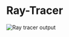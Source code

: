 # Ray-Tracer
![Ray tracer output](https://user-images.githubusercontent.com/47404318/123499352-14ac9500-d604-11eb-8c80-193d178d6341.png)
